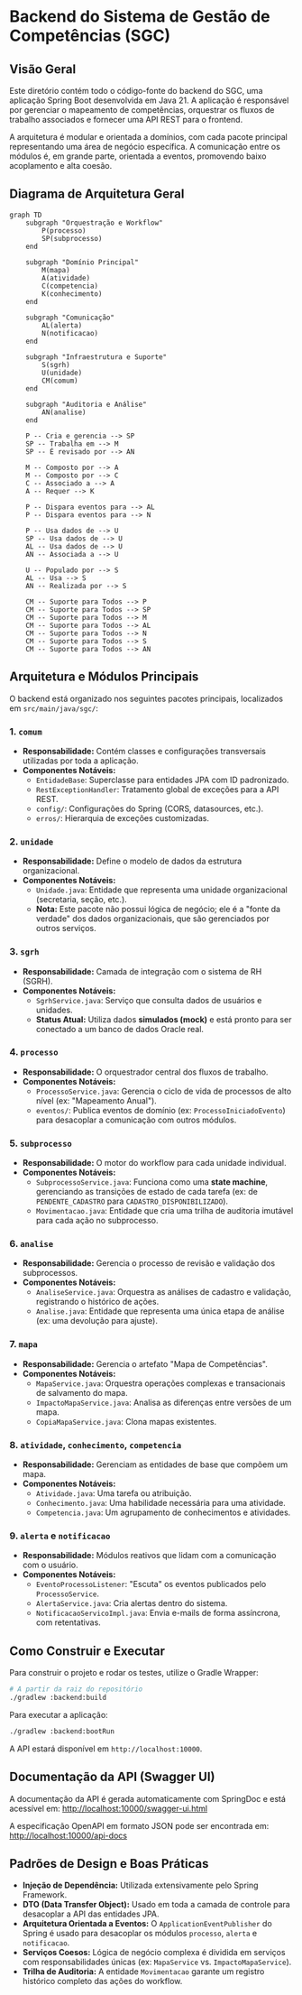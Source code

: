 # Backend do Sistema de Gestão de Competências (SGC)

## Visão Geral
Este diretório contém todo o código-fonte do backend do SGC, uma aplicação Spring Boot desenvolvida em Java 21. A aplicação é responsável por gerenciar o mapeamento de competências, orquestrar os fluxos de trabalho associados e fornecer uma API REST para o frontend.

A arquitetura é modular e orientada a domínios, com cada pacote principal representando uma área de negócio específica. A comunicação entre os módulos é, em grande parte, orientada a eventos, promovendo baixo acoplamento e alta coesão.

## Diagrama de Arquitetura Geral
```mermaid
graph TD
    subgraph "Orquestração e Workflow"
        P(processo)
        SP(subprocesso)
    end

    subgraph "Domínio Principal"
        M(mapa)
        A(atividade)
        C(competencia)
        K(conhecimento)
    end

    subgraph "Comunicação"
        AL(alerta)
        N(notificacao)
    end

    subgraph "Infraestrutura e Suporte"
        S(sgrh)
        U(unidade)
        CM(comum)
    end

    subgraph "Auditoria e Análise"
        AN(analise)
    end

    P -- Cria e gerencia --> SP
    SP -- Trabalha em --> M
    SP -- É revisado por --> AN

    M -- Composto por --> A
    M -- Composto por --> C
    C -- Associado a --> A
    A -- Requer --> K

    P -- Dispara eventos para --> AL
    P -- Dispara eventos para --> N

    P -- Usa dados de --> U
    SP -- Usa dados de --> U
    AL -- Usa dados de --> U
    AN -- Associada a --> U

    U -- Populado por --> S
    AL -- Usa --> S
    AN -- Realizada por --> S

    CM -- Suporte para Todos --> P
    CM -- Suporte para Todos --> SP
    CM -- Suporte para Todos --> M
    CM -- Suporte para Todos --> AL
    CM -- Suporte para Todos --> N
    CM -- Suporte para Todos --> S
    CM -- Suporte para Todos --> AN
```

## Arquitetura e Módulos Principais

O backend está organizado nos seguintes pacotes principais, localizados em `src/main/java/sgc/`:

### 1. `comum`
- **Responsabilidade:** Contém classes e configurações transversais utilizadas por toda a aplicação.
- **Componentes Notáveis:**
  - `EntidadeBase`: Superclasse para entidades JPA com ID padronizado.
  - `RestExceptionHandler`: Tratamento global de exceções para a API REST.
  - `config/`: Configurações do Spring (CORS, datasources, etc.).
  - `erros/`: Hierarquia de exceções customizadas.

### 2. `unidade`
- **Responsabilidade:** Define o modelo de dados da estrutura organizacional.
- **Componentes Notáveis:**
  - `Unidade.java`: Entidade que representa uma unidade organizacional (secretaria, seção, etc.).
  - **Nota:** Este pacote não possui lógica de negócio; ele é a "fonte da verdade" dos dados organizacionais, que são gerenciados por outros serviços.

### 3. `sgrh`
- **Responsabilidade:** Camada de integração com o sistema de RH (SGRH).
- **Componentes Notáveis:**
  - `SgrhService.java`: Serviço que consulta dados de usuários e unidades.
  - **Status Atual:** Utiliza dados **simulados (mock)** e está pronto para ser conectado a um banco de dados Oracle real.

### 4. `processo`
- **Responsabilidade:** O orquestrador central dos fluxos de trabalho.
- **Componentes Notáveis:**
  - `ProcessoService.java`: Gerencia o ciclo de vida de processos de alto nível (ex: "Mapeamento Anual").
  - `eventos/`: Publica eventos de domínio (ex: `ProcessoIniciadoEvento`) para desacoplar a comunicação com outros módulos.

### 5. `subprocesso`
- **Responsabilidade:** O motor do workflow para cada unidade individual.
- **Componentes Notáveis:**
  - `SubprocessoService.java`: Funciona como uma **state machine**, gerenciando as transições de estado de cada tarefa (ex: de `PENDENTE_CADASTRO` para `CADASTRO_DISPONIBILIZADO`).
  - `Movimentacao.java`: Entidade que cria uma trilha de auditoria imutável para cada ação no subprocesso.

### 6. `analise`
- **Responsabilidade:** Gerencia o processo de revisão e validação dos subprocessos.
- **Componentes Notáveis:**
  - `AnaliseService.java`: Orquestra as análises de cadastro e validação, registrando o histórico de ações.
  - `Analise.java`: Entidade que representa uma única etapa de análise (ex: uma devolução para ajuste).

### 7. `mapa`
- **Responsabilidade:** Gerencia o artefato "Mapa de Competências".
- **Componentes Notáveis:**
  - `MapaService.java`: Orquestra operações complexas e transacionais de salvamento do mapa.
  - `ImpactoMapaService.java`: Analisa as diferenças entre versões de um mapa.
  - `CopiaMapaService.java`: Clona mapas existentes.

### 8. `atividade`, `conhecimento`, `competencia`
- **Responsabilidade:** Gerenciam as entidades de base que compõem um mapa.
- **Componentes Notáveis:**
  - `Atividade.java`: Uma tarefa ou atribuição.
  - `Conhecimento.java`: Uma habilidade necessária para uma atividade.
  - `Competencia.java`: Um agrupamento de conhecimentos e atividades.

### 9. `alerta` e `notificacao`
- **Responsabilidade:** Módulos reativos que lidam com a comunicação com o usuário.
- **Componentes Notáveis:**
  - `EventoProcessoListener`: "Escuta" os eventos publicados pelo `ProcessoService`.
  - `AlertaService.java`: Cria alertas dentro do sistema.
  - `NotificacaoServicoImpl.java`: Envia e-mails de forma assíncrona, com retentativas.

## Como Construir e Executar
Para construir o projeto e rodar os testes, utilize o Gradle Wrapper:
```bash
# A partir da raiz do repositório
./gradlew :backend:build
```

Para executar a aplicação:
```bash
./gradlew :backend:bootRun
```
A API estará disponível em `http://localhost:10000`.

## Documentação da API (Swagger UI)
A documentação da API é gerada automaticamente com SpringDoc e está acessível em:
[http://localhost:10000/swagger-ui.html](http://localhost:10000/swagger-ui.html)

A especificação OpenAPI em formato JSON pode ser encontrada em:
[http://localhost:10000/api-docs](http://localhost:10000/api-docs)

## Padrões de Design e Boas Práticas
- **Injeção de Dependência:** Utilizada extensivamente pelo Spring Framework.
- **DTO (Data Transfer Object):** Usado em toda a camada de controle para desacoplar a API das entidades JPA.
- **Arquitetura Orientada a Eventos:** O `ApplicationEventPublisher` do Spring é usado para desacoplar os módulos `processo`, `alerta` e `notificacao`.
- **Serviços Coesos:** Lógica de negócio complexa é dividida em serviços com responsabilidades únicas (ex: `MapaService` vs. `ImpactoMapaService`).
- **Trilha de Auditoria:** A entidade `Movimentacao` garante um registro histórico completo das ações do workflow.